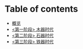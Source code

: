 # Table of contents

* [概览](README.md)
* [&lt;第一阶段&gt; 木器时代](stage1.md)
* [&lt;第二阶段&gt; 石器时代](stage2.md)
* [&lt;第三阶段&gt; 铁器时代](stage3.md)

